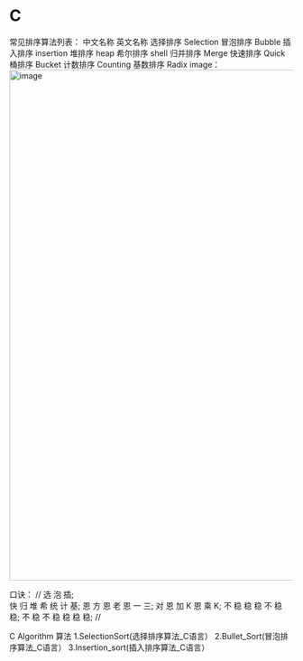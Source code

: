 # C
常见排序算法列表：
中文名称           英文名称
选择排序           Selection
冒泡排序            Bubble
插入排序           insertion
堆排序               heap
希尔排序             shell 
归并排序             Merge
快速排序             Quick
桶排序               Bucket
计数排序             Counting
基数排序             Radix
image：
<img width="905" alt="image" src="https://user-images.githubusercontent.com/79436937/188657327-1eb17bce-e27b-4d86-8d0e-42ebcbc67925.png">

口诀：
//
选 泡 插;     
快 归 堆 希 统 计 基;
恩 方 恩 老 恩 一 三;
对 恩 加  K 恩 乘  K;
不 稳 稳 稳 不 稳 稳;
不 稳 不 稳 稳 稳 稳;
//

C Algorithm 
算法
1.SelectionSort(选择排序算法_C语言）
2.Bullet_Sort(冒泡排序算法_C语言）
3.Insertion_sort(插入排序算法_C语言）

